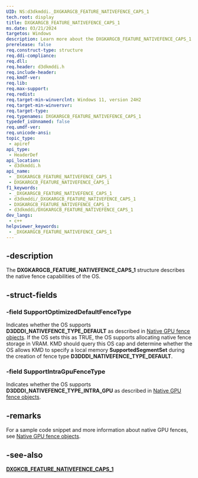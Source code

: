 ```yaml
---
UID: NS:d3dkmddi._DXGKARGCB_FEATURE_NATIVEFENCE_CAPS_1
tech.root: display
title: DXGKARGCB_FEATURE_NATIVEFENCE_CAPS_1
ms.date: 03/21/2024
targetos: Windows
description: Learn more about the DXGKARGCB_FEATURE_NATIVEFENCE_CAPS_1 structure.
prerelease: false
req.construct-type: structure
req.ddi-compliance: 
req.dll: 
req.header: d3dkmddi.h
req.include-header: 
req.kmdf-ver: 
req.lib: 
req.max-support: 
req.redist: 
req.target-min-winverclnt: Windows 11, version 24H2
req.target-min-winversvr: 
req.target-type: 
req.typenames: DXGKARGCB_FEATURE_NATIVEFENCE_CAPS_1
typedef_isUnnamed: false
req.umdf-ver: 
req.unicode-ansi: 
topic_type:
 - apiref
api_type:
 - HeaderDef
api_location:
 - d3dkmddi.h
api_name:
 - _DXGKARGCB_FEATURE_NATIVEFENCE_CAPS_1
 - DXGKARGCB_FEATURE_NATIVEFENCE_CAPS_1
f1_keywords:
 - _DXGKARGCB_FEATURE_NATIVEFENCE_CAPS_1
 - d3dkmddi/_DXGKARGCB_FEATURE_NATIVEFENCE_CAPS_1
 - DXGKARGCB_FEATURE_NATIVEFENCE_CAPS_1
 - d3dkmddi/DXGKARGCB_FEATURE_NATIVEFENCE_CAPS_1
dev_langs:
 - c++
helpviewer_keywords:
 - _DXGKARGCB_FEATURE_NATIVEFENCE_CAPS_1
---
```


## -description

The **DXGKARGCB_FEATURE_NATIVEFENCE_CAPS_1** structure describes the native fence capabilities of the OS.

## -struct-fields

### -field SupportOptimizedDefaultFenceType

Indicates whether the OS supports **D3DDDI_NATIVEFENCE_TYPE_DEFAULT** as described in [Native GPU fence objects](/windows-hardware/drivers/display/native-gpu-fence-objects). If the OS sets this as TRUE, the OS supports allocating native fence storage in VRAM. KMD should query this OS cap and determine whether the OS allows KMD to specify a local memory **SupportedSegmentSet** during the creation of fence type **D3DDDI_NATIVEFENCE_TYPE_DEFAULT**.

### -field SupportIntraGpuFenceType

Indicates whether the OS supports **D3DDDI_NATIVEFENCE_TYPE_INTRA_GPU** as described in [Native GPU fence objects](/windows-hardware/drivers/display/native-gpu-fence-objects).

## -remarks

For a sample code snippet and more information about native GPU fences, see [Native GPU fence objects](/windows-hardware/drivers/display/native-gpu-fence-objects).

## -see-also

[**DXGKCB_FEATURE_NATIVEFENCE_CAPS_1**](nc-d3dkmddi-dxgkcb_feature_nativefence_caps_1.md)

